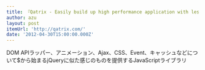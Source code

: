 ```yaml
---
title: 『Qatrix - Easily build up high performance application with less code』
author: azu
layout: post
itemUrl: 'http://qatrix.com/'
date: '2012-04-30T15:00:00.000Z'
---
```

DOM APIラッパー、アニメーション、Ajax、CSS、Event、キャッシュなどについて$から始まるjQueryに似た感じのものを提供するJavaScriptライブラリ
